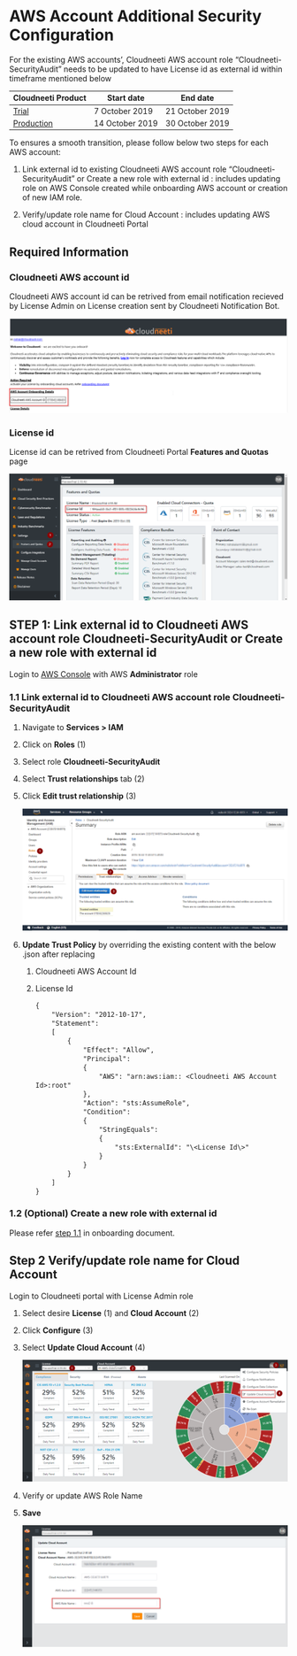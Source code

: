 **AWS Account Additional Security Configuration**
=================================================

For the existing AWS accounts’, Cloudneeti AWS account role
“Cloudneeti-SecurityAudit” needs to be updated to have License id as external id
within timeframe mentioned below

| **Cloudneeti Product**                   | **Start date** | **End date** |
|------------------------------------------|-----------------------------|----------------------------------------|
| [Trial](https://trial.cloudneeti.com)    | 7 October 2019              | 21 October 2019                        |
| [Production](https://app.cloudneeti.com) | 14 October 2019             | 30 October 2019                        |

To ensures a smooth transition, please follow below two steps for each AWS
account:

1.  Link external id to existing Cloudneeti AWS account role “Cloudneeti-SecurityAudit” or Create a new role with external id : includes updating role on AWS Console created while onboarding AWS account or creation of new IAM role.

2.  Verify/update role name for Cloud Account :  includes updating AWS cloud account in Cloudneeti Portal

## Required Information

### Cloudneeti AWS account id
Cloudneeti AWS account id can be retrived from email notification recieved by License Admin on License creation sent by Cloudneeti Notification Bot. 

![AWS Portal](.././images/amazonWebServiceAccounts/Welcome_Email.png#thumbnail)

### License id
License id can be retrived from Cloudneeti Portal **Features and Quotas** page

![License Id](.././images/updateAWSConfiguration/LicenseId.png#thumbnail_1)

**STEP 1: Link external id to Cloudneeti AWS account role Cloudneeti-SecurityAudit or Create a new role with external id**
--------------------------------------------------------------------------------------------------------------------------

Login to [AWS Console](https://aws.amazon.com/console/) with AWS **Administrator** role

### **1.1 Link external id to Cloudneeti AWS account role Cloudneeti-SecurityAudit**

1.  Navigate to **Services \> IAM**

2.  Click on **Roles** (1)

3.  Select role **Cloudneeti-SecurityAudit**

4.  Select **Trust relationships** tab (2)

5.  Click **Edit trust relationship** (3)

    ![EditRole](.././images/updateAWSConfiguration/AWS_IAM.png#thumbnail_1)

6.  **Update Trust Policy** by overriding the existing content with the below
    .json after replacing

    1.  Cloudneeti AWS Account Id

    2.  License Id

            { 
                "Version": "2012-10-17", 
                "Statement": 
                [ 
                    { 
                        "Effect": "Allow", 
                        "Principal": 
                        { 
                            "AWS": "arn:aws:iam:: <Cloudneeti AWS Account Id>:root" 
                        }, 
                        "Action": "sts:AssumeRole", 
                        "Condition": 
                        { 
                            "StringEquals": 
                            { 
                                "sts:ExternalId": "\<License Id\>" 
                            } 
                        } 
                    } 
                ] 
            } 


### **1.2 (Optional) Create a new role with external id**

Please refer [step 1.1](https://cloudneeti.github.io/Cloudneeti_SaaS_Docs/onboardingGuide/amazonWebServiceAccounts/#11-manual) in onboarding document.

**Step 2 Verify/update role name for Cloud Account**
----------------------------------------------------

Login to Cloudneeti portal with License Admin role

1.  Select desire **License** (1) and **Cloud Account** (2)

2.  Click **Configure** (3)

3.  Select **Update Cloud Account** (4)

    ![Update Account](.././images/updateAWSConfiguration/UpdateCloudAccount.png#thumbnail_1)

4.  Verify or update AWS Role Name

5.  **Save**

    ![Verify role name](.././images/updateAWSConfiguration/verifyRoleName.png#thumbnail_1)
